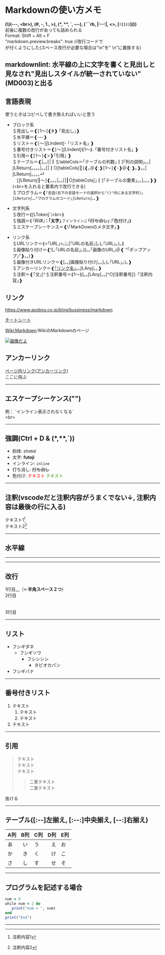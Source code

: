 # Markdownの使い方メモ

**(\\)(---, \<br>), (#, -, 1., >), (*, \*\*, \`, ~~), (```rb, |:--:|, <>, \[`![]()`]())**  
前後に複数の改行があっても詰められる  
Format: Shift + Alt + F  
"markdown.preview.breaks": true //改行コードで<br>が付くようにした(スペース改行が必要な場合は"\n"を"  \n"に置換する)

markdownlint: 水平線の上に文字を書くと見出しと見なされ"見出しスタイルが統一されていない"(MD003)と出る
---

## 言語表現

使うときはコピペして書き換えればいいと思う  

- ブロック系  
   ＄見出し＝❰⟦1～⟧❰#❱ ｢見出し｣❱  
   ＄水平線＝❰---❱  
   ＄リスト＝❰⟦～⟧∫LIndent∫- ｢リスト名｣  ❱  
   ＄番号付きリスト＝❰⟦～⟧∫LIndent∫⟪1～⟫. ｢番号付きリスト名｣  ❱  
   ＄引用＝❰⟦1～⟧❰>❱｢引用｣  ❱  
   ＄テーブル＝❰|｡｡⟦|┃＄tableCols＝｢テーブルの列数｣┃⟧｢列の説明｣｡｡|∫LReturn∫｡｡｡｡|｡｡⟦|┃○∫tableCols∫┃⟧❰｡＠❰:❱⟦1～⟧❰-❱＠❰:❱｡❱｡｡|∫LReturn∫｡｡｡｡⏎  
            　⟦∫LReturn∫┃～⟧❰｡｡｡|｡｡⟦|┃○∫tableCols∫｣┃⟧｢テーブルの要素｣｡｡|｡｡｡❱❱ (\<br>を入れると要素内で改行できる)  
   ＄プログラム＝❰```｢言語(右下の言語モードの選択から"()"内にある文字列)｣∫LReturn∫｡｡｢プログラムのコード｣∫LReturn∫｡｡```❱  

- 文字列系  
   ＄改行＝⟪∫LToken∫  ¦\<br>⟫  
   ＄強調＝⟪*｢斜体｣* ¦ **｢太字｣** ¦`｢インライン｣`¦ ~~｢打ち消し｣~~ ¦<font color="｢色｣">｢色付け｣</font>⟫  
   ＄エスケープシーケンス＝❰\｢MarkDownのメタ文字｣❱  

- リンク系  
   ＄URLリンク＝⟪<｢URL｣>｡¦｡[｢URLの名前｣]｡(｡｢URL｣｡)｡⟫  
   ＄画像貼り付け＝❰![｡｢URLの名前｣｡](｡｡｢画像のURL｣＠❰ "｢ポップアップ｣"❱｡｡)❱  
   ＄画像付きURLリンク＝❰[｡｡∫画像貼り付け∫｡｡]｡(｡｢URL｣｡)｡❱  
   ＄アンカーリンク＝❰[｢リンク名｣](#＄id＝｢リンクID｣)｡｡∫LAny∫｡｡<a id="○∫id∫"></a>❱  
   ＄注釈＝❰｢文｣[^＄注釈番号＝⟪1～⟫]｡｡∫LAny∫｡｡[^○∫注釈番号∫]: ｢注釈内容｣❱  

## リンク

<https://www.asobou.co.jp/blog/bussiness/markdown>  

[チートシート](https://qiita.com/kamorits/items/6f342da395ad57468ae3#fnref1)  

[Wiki:Markdown](https://ja.wikipedia.org/wiki/Markdown):WikiのMarkdownのページ  

[![画像だよ](https://cldup.com/dTxpPi9lDf.thumb.png "ポップアップ")](https://nodesource.com/products/nsolid)  

## アンカーリンク  

[ページ内リンク(アンカーリンク)](#anchor)  
<a id="anchor"></a>
ここに飛ぶ  

---

## エスケープシーケンス("\")

例： \`インライン表示されなくなる`  
\<br>  

---

## 強調(Ctrl + D & (*,**,`))

- 斜体: *shatai*
- 太字: **futoji**
- インライン: `inline`
- 打ち消し: ~~打ち消し~~
- 色付け: <font color="Red">テキスト</font>   <font color = #3E9A13>テキスト</font>

---

## 注釈(vscodeだと注釈内容がうまくでない↓, 注釈内容は最後の行に入る)

テキスト1[^1]  
テキスト2[^2]  

[^1]: 注釈内容1  
[^2]: 注釈内容2  

---

## 水平線

---

---

## 改行

1行目__（←**半角スペース２つ**）  
2行目  
<br>
<br>
3行目  

---

## リスト

- フシギダネ
  - フシギソウ
    - フシシシシ
      - タピオカパン
- フシギバナ

---

## 番号付きリスト

1. テキスト  
   1. テキスト  
   2. テキスト
2. テキスト  

---

## 引用

>テキスト  
テキスト  
テキスト
>> 二重テキスト  
二重テキスト  

抜ける  

---

## テーブル([:--]左揃え, [:--:]中央揃え, [--:]右揃え)

| A列 |  B列  | C列 |  D列 | E列 |
| --- | :---: | --- | ---: | --- |
| あ  |  い   | う  |   え | お  |
| か  |  き   | く  |   け | こ  |
| さ  |  し   | す  |   せ | そ  |

---

## プログラムを記述する場合

```rb
num = 0
while num < 2 do
   print("num = ", num)
end
print("End")
```  

---
